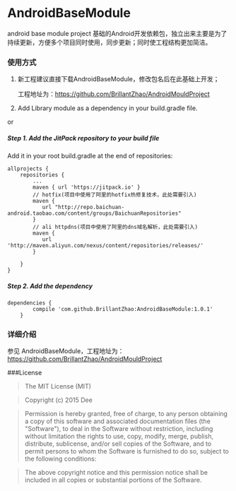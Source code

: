 # AndroidBaseModule
android base module project
基础的Android开发依赖包，独立出来主要是为了持续更新，方便多个项目同时使用，同步更新；同时使工程结构更加简洁。

### 使用方式

1)  新工程建议直接下载AndroidBaseModule，修改包名后在此基础上开发；
    
    工程地址为：https://github.com/BrillantZhao/AndroidMouldProject

2) Add Library module as a dependency in your build.gradle file.

or

##### Step 1. Add the JitPack repository to your build file 

Add it in your root build.gradle at the end of repositories:

	allprojects {
		repositories {
			...
			maven { url 'https://jitpack.io' }
			// hotfix(项目中使用了阿里的hotfix热修复技术，此处需要引入)
            maven {
               url "http://repo.baichuan-android.taobao.com/content/groups/BaichuanRepositories"
            }
            // ali httpdns(项目中使用了阿里的dns域名解析，此处需要引入)
            maven {
               url 'http://maven.aliyun.com/nexus/content/repositories/releases/'
            }
			
		}
	}

##### Step 2. Add the dependency

    dependencies {
	        compile 'com.github.BrillantZhao:AndroidBaseModule:1.0.1'
	    }
	    
### 详细介绍

参见 AndroidBaseModule，工程地址为：https://github.com/BrillantZhao/AndroidMouldProject


###License
>The MIT License (MIT)

>Copyright (c) 2015 Dee

>Permission is hereby granted, free of charge, to any person obtaining a copy
of this software and associated documentation files (the "Software"), to deal
in the Software without restriction, including without limitation the rights
to use, copy, modify, merge, publish, distribute, sublicense, and/or sell
copies of the Software, and to permit persons to whom the Software is
furnished to do so, subject to the following conditions:

>The above copyright notice and this permission notice shall be included in all
copies or substantial portions of the Software.